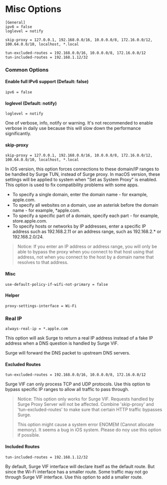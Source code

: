 # Misc Options

```
[General]
ipv6 = false
loglevel = notify

skip-proxy = 127.0.0.1, 192.168.0.0/16, 10.0.0.0/8, 172.16.0.0/12, 100.64.0.0/10, localhost, *.local

tun-excluded-routes = 192.168.0.0/16, 10.0.0.0/8, 172.16.0.0/12
tun-included-routes = 192.168.1.12/32
```

### Common Options

#### Enable full IPv6 support (Default: false)

`ipv6 = false`

#### loglevel (Default: notify)

`loglevel = notify`

One of verbose, info, notify or warning. It's not recommended to enable verbose in daily use because this will slow down the performance significantly.

#### skip-proxy

`skip-proxy = 127.0.0.1, 192.168.0.0/16, 10.0.0.0/8, 172.16.0.0/12, 100.64.0.0/10, localhost, *.local`

In iOS version, this option forces connections to these domain/IP ranges to be handled by Surge TUN, instead of Surge proxy. In macOS version, these settings will be applied to system when "Set as System Proxy" is enabled. This option is used to fix compatibility problems with some apps.

* To specify a single domain, enter the domain name - for example, apple.com.
* To specify all websites on a domain, use an asterisk before the domain name - for example, *apple.com.
* To specify a specific part of a domain, specify each part - for example, store.apple.com.
* To specify hosts or networks by IP addresses, enter a specific IP address such as 192.168.2.11 or an address range, such as 192.168.2.* or 192.168.2.0/24.

> Notice: If you enter an IP address or address range, you will only be able to bypass the proxy when you connect to that host using that address, not when you connect to the host by a domain name that resolves to that address.


#### Misc

```
use-default-policy-if-wifi-not-primary = false
```

#### Helper

```
proxy-settings-interface = Wi-Fi
```

### Real IP

```
always-real-ip = *.apple.com
```

This option will ask Surge to return a real IP address instead of a fake IP address when a DNS question is handled by Surge VIF.

Surge will forward the DNS packet to upstream DNS servers.

#### Excluded Routes

`tun-excluded-routes = 192.168.0.0/16, 10.0.0.0/8, 172.16.0.0/12`

Surge VIF can only process TCP and UDP protocols. Use this option to bypass specific IP ranges to allow all traffic to pass through.

> Notice: This option only works for Surge VIF. Requests handled by Surge Proxy Server will not be affected. Combine 'skip-proxy' and 'tun-excluded-routes' to make sure that certain HTTP traffic bypasses Surge.
> 
> This option might cause a system error ENOMEM (Cannot allocate memory). It seems a bug in iOS system. Please do noy use this option if possible.

#### Included Routes

`tun-included-routes = 192.168.1.12/32`

By default, Surge VIF interface will declare itself as the default route. But since the Wi-Fi interface has a smaller route. Some traffic may not go through Surge VIF interface. Use this option to add a smaller route.

